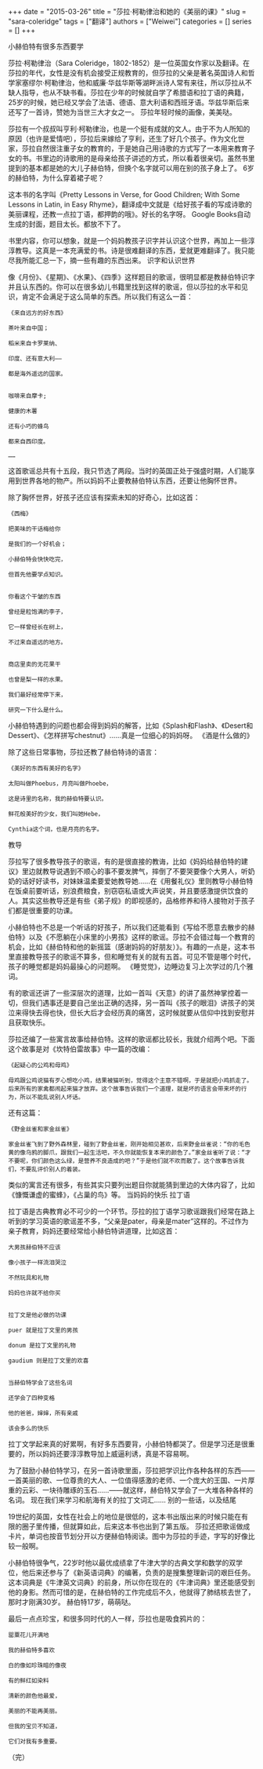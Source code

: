 +++ 
date = "2015-03-26"
title = "莎拉·柯勒律治和她的《美丽的课》"
slug = "sara-coleridge"
tags = ["翻译"]
authors = ["Weiwei"]
categories = []
series = []
+++


小赫伯特有很多东西要学

莎拉·柯勒律治（Sara Coleridge，1802-1852）是一位英国女作家以及翻译。在莎拉的年代，女性是没有机会接受正规教育的，但莎拉的父亲是著名英国诗人和哲学家塞缪尔·柯勒律治，他和威廉·华兹华斯等湖畔派诗人常有来往，所以莎拉从不缺人指导，也从不缺书看。莎拉在少年的时候就自学了希腊语和拉丁语的典籍，25岁的时候，她已经又学会了法语、德语、意大利语和西班牙语。华兹华斯后来还写了一首诗，赞她为当世三大才女之一。
莎拉年轻时候的画像，美美哒。

莎拉有一个叔叔叫亨利·柯勒律治，也是一个挺有成就的文人。由于不为人所知的原因（也许是爱情吧），莎拉后来嫁给了亨利，还生了好几个孩子。作为文化世家，莎拉自然很注重子女的教育的，于是她自己用诗歌的方式写了一本用来教育子女的书。书里边的诗歌用的是母亲给孩子讲述的方式，所以看着很亲切。虽然书里提到的基本都是她的大儿子赫伯特，但换个名字就可以用在别的孩子身上了。
6岁的赫伯特，为什么穿着裙子呢？

这本书的名字叫《Pretty Lessons in Verse, for Good Children; With Some Lessons in Latin, in Easy Rhyme》，翻译成中文就是《给好孩子看的写成诗歌的美丽课程，还教一点拉丁语，都押韵的哦》。好长的名字呀。
Google Books自动生成的封面，题目太长。都放不下了。

书里内容，你可以想象，就是一个妈妈教孩子识字并认识这个世界，再加上一些淳淳教导。这真是一本充满爱的书。诗是很难翻译的东西，爱就更难翻译了。我只能尽我所能汇总一下，摘一些有趣的东西出来。
识字和认识世界

像《月份》、《星期》、《水果》、《四季》这样题目的歌谣，很明显都是教赫伯特识字并且认东西的。你可以在很多幼儿书籍里找到这样的歌谣，但以莎拉的水平和见识，肯定不会满足于这么简单的东西。所以我们有这么一首：

    《来自远方的好东西》

    茶叶来自中国；

    稻米来自卡罗莱纳、

    印度、还有意大利——

    都是海外遥远的国家。


    咖啡来自摩卡;

    健康的木薯

    还有小巧的蜂鸟

    都来自西印度。

    ……

这首歌谣总共有十五段，我只节选了两段。当时的英国正处于强盛时期，人们能享用到世界各地的物产。所以妈妈不止要教赫伯特认东西，还要让他胸怀世界。

除了胸怀世界，好孩子还应该有探索未知的好奇心，比如这首：

    《西梅》

    把美味的干话梅给你

    是我们的一个好机会；

    小赫伯特会快快吃完，

    但首先他要学点知识。


    你看这个干皱的东西

    曾经是粒饱满的李子，

    它一样曾经长在树上，

    不过来自遥远的地方。


    商店里卖的无花果干

    也曾是梨一样的水果。

    我们最好经常停下来，

    研究一下什么是什么。

小赫伯特遇到的问题也都会得到妈妈的解答，比如《Splash和Flash》、《Desert和Dessert》、《怎样拼写chestnut》……真是一位细心的妈妈呀。
《酒是什么做的》

除了这些日常事物，莎拉还教了赫伯特诗的语言：

    《美好的东西有美好的名字》

    太阳叫做Phoebus，月亮叫做Phoebe，

    这是诗里的名称，我的赫伯特要认识。

    鲜花般美好的少女，我们叫她Hebe，

    Cynthia这个词，也是月亮的名字。

教导

莎拉写了很多教导孩子的歌谣，有的是很直接的教诲，比如《妈妈给赫伯特的建议》里边就教导说遇到不顺心的事不要发脾气，摔倒了不要哭要像个大男人，听奶奶的话好好读书，对妹妹温柔要爱她教导她……在《用餐礼仪》里则教导小赫伯特在饭桌前要听话，别浪费粮食，别窃窃私语或大声说笑，并且要感激提供饮食的人。其实这些教导还是有些《弟子规》的即视感的，品格修养和待人接物对于孩子们都是很重要的功课。

小赫伯特也不总是一个听话的好孩子，所以我们还能看到《写给不愿意去散步的赫伯特》以及《不愿躺在小床里的小男孩》这样的歌谣。莎拉不会错过每一个教育的机会，比如《赫伯特和他的新摇篮（感谢妈妈的好朋友）》。有趣的一点是，这本书里直接教导孩子的歌谣不算多，但和睡觉有关的就有五首。可见不管是哪个时代，孩子的睡觉都是妈妈最操心的问题啊。
《睡觉觉》，边睡边复习上次学过的几个雅词。

有的歌谣还讲了一些深层次的道理，比如一首叫《天意》的讲了虽然神掌控着一切，但我们遇事还是要自己坐出正确的选择，另一首叫《孩子的眼泪》讲孩子的哭泣来得快去得也快，但长大后才会经历真的痛苦，这时候就要从信仰中找到安慰并且获取快乐。

莎拉还编了一些寓言故事给赫伯特。这样的歌谣都比较长，我就介绍两个吧。下面这个故事是对《坎特伯雷故事》中一篇的改编：

    《起疑心的公鸡和母鸡》

    母鸡跟公鸡说猫有歹心想吃小鸡，结果被猫听到，觉得这个主意不错啊，于是就把小鸡抓走了。后来所有的家禽都闹起来猫才放弃。这个故事告诉我们一个道理，就是坏的语言会带来坏的行为，所以不能乱说别人坏话。

还有这篇：

    《野金丝雀和家金丝雀》

    家金丝雀飞到了野外森林里，碰到了野金丝雀，刚开始相见甚欢，后来野金丝雀说：“你的毛色黄的像乌鸦的脚爪，跟我们一起生活吧，不久你就能恢复本来的颜色了。”家金丝雀听了说：“才不要呢，你们颜色这么绿，是营养不良造成的吧？”于是他们就不欢而散了。这个故事告诉我们，不要乱评价别人的着装。

类似的寓言还有很多，有些其实只要列出题目你就能猜到里边的大体内容了，比如《慷慨谦虚的蜜蜂》，《占巢的鸟》等。
当妈妈的快乐
拉丁语

拉丁语是古典教育必不可少的一个环节。莎拉的拉丁语学习歌谣跟我们经常在路上听到的学习英语的歌谣差不多，“父亲是pater，母亲是mater”这样的。不过作为亲子教育，妈妈还要经常给小赫伯特讲道理，比如这首：

    大男孩赫伯特不应该

    像小孩子一样流泪哭泣

    不然玩具和礼物

    妈妈也许就不给你买


    拉丁文是他必做的功课

    puer 就是拉丁文里的男孩

    donum 是拉丁文里的礼物

    gaudium 则是拉丁文里的欢喜


    当赫伯特学会了这些名词

    还学会了四种变格

    他的爸爸，婶婶，所有亲戚

    该会多么的快乐

拉丁文学起来真的好累啊，有好多东西要背，小赫伯特都哭了。但是学习还是很重要的，所以妈妈还要淳淳教导加上威逼利诱，真是不容易啊。

为了鼓励小赫伯特学习，在另一首诗歌里面，莎拉把学识比作各种各样的东西——一首美丽的歌、一位尊贵的大人、一位值得感激的老师、一个庞大的王国、一片厚重的云彩、一块待雕琢的玉石……——就这样，赫伯特又学会了一大堆各种各样的名词。
现在我们来学习和航海有关的拉丁文词汇……
别的一些话，以及结尾

19世纪的英国，女性在社会上的地位是很低的，这本书出版出来的时候只能在有限的圈子里传播，但就算如此，后来这本书也出到了第五版。
莎拉还把歌谣做成卡片，单词也按音节划分开以方便赫伯特阅读。图中为莎拉的手迹，字写的好像比较一般啊。

小赫伯特很争气，22岁时他以最优成绩拿了牛津大学的古典文学和数学的双学位，他后来还参与了《新英语词典》的编著，负责的是搜集整理新词的艰巨任务。这本词典是《牛津英文词典》的前身，所以你在现在的《牛津词典》里还能感受到他的身影。然而可惜的是，在赫伯特的工作完成后不久，他就得了肺结核去世了，那时才刚满30岁。
赫伯特17岁，萌萌哒。

最后一点点珍宝，和很多同时代的人一样，莎拉也是吸食鸦片的：

    罂粟花儿开满地

    我的赫伯特多喜欢

    白的像如珍珠暗的像夜

    有的鲜红如染料

    清新的颜色他最爱，

    美丽的不能再美丽。

    但我的宝贝不知道，

    它们对我有多重要。

（完）
